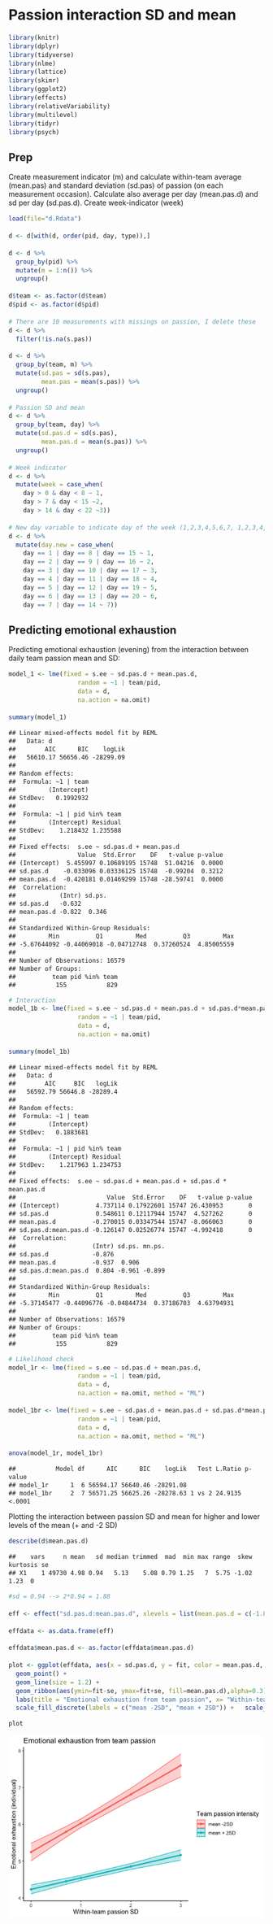 Passion interaction SD and mean
================

``` r
library(knitr)
library(dplyr)
library(tidyverse)
library(nlme)
library(lattice)
library(skimr)
library(ggplot2)
library(effects)
library(relativeVariability)
library(multilevel)
library(tidyr)
library(psych)
```

## Prep

Create measurement indicator (m) and calculate within-team average
(mean.pas) and standard deviation (sd.pas) of passion (on each
measurement occasion). Calculate also average per day (mean.pas.d) and
sd per day (sd.pas.d). Create week-indicator (week)

``` r
load(file="d.Rdata")

d <- d[with(d, order(pid, day, type)),]

d <- d %>%
  group_by(pid) %>%
  mutate(m = 1:n()) %>%
  ungroup()

d$team <- as.factor(d$team)
d$pid <- as.factor(d$pid)

# There are 10 measurements with missings on passion, I delete these 
d <- d %>%
  filter(!is.na(s.pas))

d <- d %>%
  group_by(team, m) %>%
  mutate(sd.pas = sd(s.pas),
         mean.pas = mean(s.pas)) %>%
  ungroup()

# Passion SD and mean
d <- d %>%
  group_by(team, day) %>%
  mutate(sd.pas.d = sd(s.pas),
         mean.pas.d = mean(s.pas)) %>%
  ungroup()

# Week indicator
d <- d %>%
  mutate(week = case_when(
    day > 0 & day < 8 ~ 1,
    day > 7 & day < 15 ~2,
    day > 14 & day < 22 ~3))

# New day variable to indicate day of the week (1,2,3,4,5,6,7, 1,2,3,4,5,6,7 etc)
d <- d %>%
  mutate(day.new = case_when(
    day == 1 | day == 8 | day == 15 ~ 1,
    day == 2 | day == 9 | day == 16 ~ 2,
    day == 3 | day == 10 | day == 17 ~ 3,
    day == 4 | day == 11 | day == 18 ~ 4,
    day == 5 | day == 12 | day == 19 ~ 5,
    day == 6 | day == 13 | day == 20 ~ 6,
    day == 7 | day == 14 ~ 7))
```

## Predicting emotional exhaustion

Predicting emotional exhaustion (evening) from the interaction between
daily team passion mean and SD:

``` r
model_1 <- lme(fixed = s.ee ~ sd.pas.d + mean.pas.d,
                   random = ~1 | team/pid, 
                   data = d, 
                   na.action = na.omit)

summary(model_1)
```

    ## Linear mixed-effects model fit by REML
    ##   Data: d 
    ##        AIC      BIC    logLik
    ##   56610.17 56656.46 -28299.09
    ## 
    ## Random effects:
    ##  Formula: ~1 | team
    ##         (Intercept)
    ## StdDev:   0.1992932
    ## 
    ##  Formula: ~1 | pid %in% team
    ##         (Intercept) Residual
    ## StdDev:    1.218432 1.235588
    ## 
    ## Fixed effects:  s.ee ~ sd.pas.d + mean.pas.d 
    ##                 Value  Std.Error    DF   t-value p-value
    ## (Intercept)  5.455997 0.10689195 15748  51.04216  0.0000
    ## sd.pas.d    -0.033096 0.03336125 15748  -0.99204  0.3212
    ## mean.pas.d  -0.420181 0.01469299 15748 -28.59741  0.0000
    ##  Correlation: 
    ##            (Intr) sd.ps.
    ## sd.pas.d   -0.632       
    ## mean.pas.d -0.822  0.346
    ## 
    ## Standardized Within-Group Residuals:
    ##         Min          Q1         Med          Q3         Max 
    ## -5.67644092 -0.44069018 -0.04712748  0.37260524  4.85005559 
    ## 
    ## Number of Observations: 16579
    ## Number of Groups: 
    ##          team pid %in% team 
    ##           155           829

``` r
# Interaction
model_1b <- lme(fixed = s.ee ~ sd.pas.d + mean.pas.d + sd.pas.d*mean.pas.d,
                   random = ~1 | team/pid, 
                   data = d, 
                   na.action = na.omit)

summary(model_1b)
```

    ## Linear mixed-effects model fit by REML
    ##   Data: d 
    ##        AIC     BIC   logLik
    ##   56592.79 56646.8 -28289.4
    ## 
    ## Random effects:
    ##  Formula: ~1 | team
    ##         (Intercept)
    ## StdDev:   0.1883681
    ## 
    ##  Formula: ~1 | pid %in% team
    ##         (Intercept) Residual
    ## StdDev:    1.217963 1.234753
    ## 
    ## Fixed effects:  s.ee ~ sd.pas.d + mean.pas.d + sd.pas.d * mean.pas.d 
    ##                         Value  Std.Error    DF   t-value p-value
    ## (Intercept)          4.737114 0.17922601 15747 26.430953       0
    ## sd.pas.d             0.548611 0.12117944 15747  4.527262       0
    ## mean.pas.d          -0.270015 0.03347544 15747 -8.066063       0
    ## sd.pas.d:mean.pas.d -0.126147 0.02526774 15747 -4.992418       0
    ##  Correlation: 
    ##                     (Intr) sd.ps. mn.ps.
    ## sd.pas.d            -0.876              
    ## mean.pas.d          -0.937  0.906       
    ## sd.pas.d:mean.pas.d  0.804 -0.961 -0.899
    ## 
    ## Standardized Within-Group Residuals:
    ##         Min          Q1         Med          Q3         Max 
    ## -5.37145477 -0.44096776 -0.04844734  0.37186703  4.63794931 
    ## 
    ## Number of Observations: 16579
    ## Number of Groups: 
    ##          team pid %in% team 
    ##           155           829

``` r
# Likelihood check
model_1r <- lme(fixed = s.ee ~ sd.pas.d + mean.pas.d,
                   random = ~1 | team/pid, 
                   data = d, 
                   na.action = na.omit, method = "ML")

model_1br <- lme(fixed = s.ee ~ sd.pas.d + mean.pas.d + sd.pas.d*mean.pas.d,
                   random = ~1 | team/pid, 
                   data = d, 
                   na.action = na.omit, method = "ML")

anova(model_1r, model_1br)
```

    ##           Model df      AIC      BIC    logLik   Test L.Ratio p-value
    ## model_1r      1  6 56594.17 56640.46 -28291.08                       
    ## model_1br     2  7 56571.25 56625.26 -28278.63 1 vs 2 24.9135  <.0001

Plotting the interaction between passion SD and mean for higher and
lower levels of the mean (+ and -2 SD)

``` r
describe(d$mean.pas.d)
```

    ##    vars     n mean   sd median trimmed  mad  min max range  skew kurtosis se
    ## X1    1 49730 4.98 0.94   5.13    5.08 0.79 1.25   7  5.75 -1.02     1.23  0

``` r
#sd = 0.94 --> 2*0.94 = 1.88

eff <- effect("sd.pas.d:mean.pas.d", xlevels = list(mean.pas.d = c(-1.88, 1.88)), model_1b)

effdata <- as.data.frame(eff)

effdata$mean.pas.d <- as.factor(effdata$mean.pas.d)

plot <- ggplot(effdata, aes(x = sd.pas.d, y = fit, color = mean.pas.d, group = mean.pas.d)) +
  geom_point() +
  geom_line(size = 1.2) + 
  geom_ribbon(aes(ymin=fit-se, ymax=fit+se, fill=mean.pas.d),alpha=0.3) +
  labs(title = "Emotional exhaustion from team passion", x= "Within-team passion SD", y="Emotional exhaustion (individual)", color="Team passion intensity", fill="Team passion intensity") + theme_classic() + theme(text=element_text(size=12)) + 
  scale_fill_discrete(labels = c("mean -2SD", "mean + 2SD")) +   scale_color_discrete(labels = c("mean -2SD", "mean + 2SD"))
```

``` r
plot
```

![](Passion-interaction-SD-and-mean_files/figure-gfm/unnamed-chunk-5-1.png)<!-- -->
